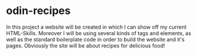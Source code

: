 # odin-recipes
In this project a website will be created in which I can show off my current HTML-Skills. Moreover I will be using several kinds of tags and elements, as well as the standard boilerplate code in order to build the website and it's pages. Obviously the site will be about recipes for delicious food!